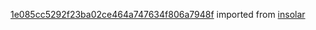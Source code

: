 [1e085cc5292f23ba02ce464a747634f806a7948f](https://github.com/insolar/insolar/commit/1e085cc5292f23ba02ce464a747634f806a7948f) imported from [insolar](https://github.com/insolar/insolar)
